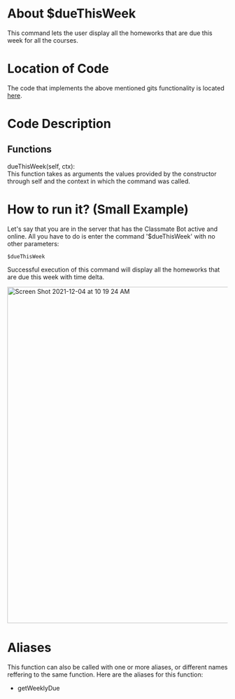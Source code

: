 # About $dueThisWeek
This command lets the user display all the homeworks that are due this week for all the courses. 

# Location of Code
The code that implements the above mentioned gits functionality is located [here](https://github.com/maddaicita/ClassMateBot-1.1/blob/main/cogs/deadline.py).

# Code Description
## Functions
dueThisWeek(self, ctx): <br>
This function takes as arguments the values provided by the constructor through self and the context in which the command was called. 

# How to run it? (Small Example)
Let's say that you are in the server that has the Classmate Bot active and online. All you have to do is 
enter the command '$dueThisWeek' with no other parameters:

```
$dueThisWeek
```
Successful execution of this command will display all the homeworks that are due this week with time delta.

<img width="769" alt="Screen Shot 2021-12-04 at 10 19 24 AM" src="https://user-images.githubusercontent.com/78971563/144714876-4d3a7226-91f7-4b6e-8e1b-a15d45e1e3d0.png">

# Aliases

This function can also be called with one or more aliases, or different names reffering to the same function. Here are the aliases for this function:

 - getWeeklyDue 
 
